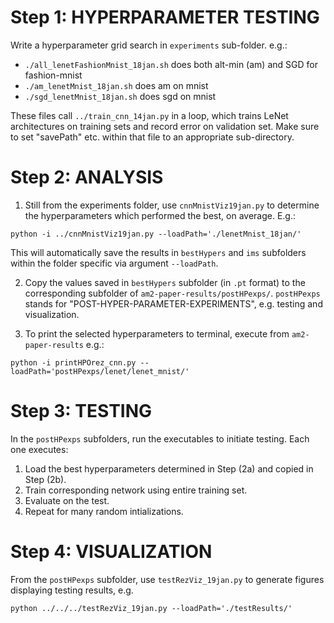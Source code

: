 # Step 1: HYPERPARAMETER TESTING
Write a hyperparameter grid search in `experiments` sub-folder.
e.g.:
* `./all_lenetFashionMnist_18jan.sh`    does both alt-min (am) and SGD for fashion-mnist
* `./am_lenetMnist_18jan.sh`            does am on mnist
* `./sgd_lenetMnist_18jan.sh`           does sgd on mnist

These files call `../train_cnn_14jan.py` in a loop, which trains LeNet architectures on training sets and record error on validation set. Make sure to set "savePath" etc. within that file to an appropriate sub-directory.


# Step 2: ANALYSIS
1. Still from the experiments folder, use `cnnMnistViz19jan.py` to determine the hyperparameters which performed the best, on average. E.g.:
```
python -i ../cnnMnistViz19jan.py --loadPath='./lenetMnist_18jan/'
```

This will automatically save the results in `bestHypers` and `ims` subfolders within the folder specific via argument `--loadPath`.

2. Copy the values saved in `bestHypers` subfolder (in `.pt` format) to the corresponding subfolder of `am2-paper-results/postHPexps/`. `postHPexps` stands for "POST-HYPER-PARAMETER-EXPERIMENTS", e.g. testing and visualization.

3. To print the selected hyperparameters to terminal, execute from `am2-paper-results` e.g.:
```
python -i printHPOrez_cnn.py --loadPath='postHPexps/lenet/lenet_mnist/'
```

# Step 3: TESTING
In the `postHPexps` subfolders, run the executables to initiate testing. Each one executes:
1. Load the best hyperparameters determined in Step (2a) and copied in Step (2b).
2. Train corresponding network using entire training set.
3. Evaluate on the test.
4. Repeat for many random intializations.

# Step 4: VISUALIZATION
From the `postHPexps` subfolder, use `testRezViz_19jan.py` to generate figures displaying testing results, e.g.
```
python ../../../testRezViz_19jan.py --loadPath='./testResults/'
```

